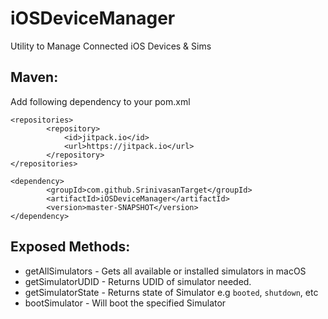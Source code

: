 # iOSDeviceManager
Utility to Manage Connected iOS Devices &amp; Sims

## Maven:

Add following dependency to your pom.xml

```
<repositories>
		<repository>
		    <id>jitpack.io</id>
		    <url>https://jitpack.io</url>
		</repository>
</repositories>
```

```
<dependency>
	    <groupId>com.github.SrinivasanTarget</groupId>
	    <artifactId>iOSDeviceManager</artifactId>
	    <version>master-SNAPSHOT</version>
</dependency>
```

## Exposed Methods:

* getAllSimulators - Gets all available or installed simulators in macOS
* getSimulatorUDID - Returns UDID of simulator needed.
* getSimulatorState - Returns state of Simulator e.g `booted`, `shutdown`, etc
* bootSimulator - Will boot the specified Simulator
